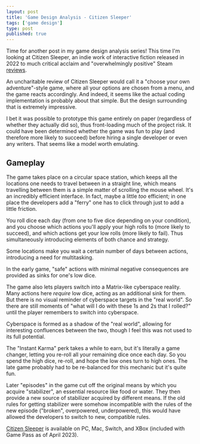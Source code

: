 ```yaml
---
layout: post
title: 'Game Design Analysis - Citizen Sleeper'
tags: ['game design']
type: post
published: true
---
```


Time for another post in my game design analysis series! This time I'm looking at Citizen Sleeper, an indie work of interactive fiction released in 2022 to much critical acclaim and "overwhelmingly positive" Steam [reviews](https://store.steampowered.com/app/1578650/Citizen_Sleeper/).

An uncharitable review of Citizen Sleeper would call it a "choose your own adventure"-style game, where all your options are chosen from a menu, and the game reacts accordingly. And indeed, it seems like the actual coding implementation is probably about that simple. But the design surrounding that is extremely impressive.

I bet it was possible to prototype this game entirely on paper (regardless of whether they actually did so), thus front-loading much of the project risk. It could have been determined whether the game was fun to play (and therefore more likely to succeed) before hiring a single developer or even any writers. That seems like a model worth emulating.


<!--more-->


## Gameplay

The game takes place on a circular space station, which keeps all the locations one needs to travel between in a straight line, which means travelling between them is a simple matter of scrolling the mouse wheel. It's an incredibly efficient interface. In fact, maybe a little _too_ efficient; in one place the developers add a "ferry" one has to click through just to add a little friction.

You roll dice each day (from one to five dice depending on your condition), and you choose which actions you'll apply your high rolls to (more likely to succeed), and which actions get your low rolls (more likely to fail). Thus simultaneously introducing elements of both chance and strategy.

Some locations make you wait a certain number of days between actions, introducing a need for multitasking.

In the early game, "safe" actions with minimal negative consequences are provided as sinks for one's low dice.

The game also lets players switch into a Matrix-like cyberspace reality. Many actions here _require_ low dice, acting as an additional sink for them. But there is no visual reminder of cyberspace targets in the "real world". So there are still moments of "what will I do with these 1s and 2s that I rolled?" until the player remembers to switch into cyberspace.

Cyberspace is formed as a shadow of the "real world", allowing for interesting confluences between the two, though I feel this was not used to its full potential.

The "Instant Karma" perk takes a while to earn, but it's literally a game changer, letting you re-roll all your remaining dice once each day. So you spend the high dice, re-roll, and hope the low ones turn to high ones. The late game probably had to be re-balanced for this mechanic but it's quite fun.

Later "episodes" in the game cut off the original means by which you acquire "stabilizer", an essential resource like food or water. They then provide a new source of stabilizer acquired by different means. If the old rules for getting stabilizer were somehow incompatible with the rules of the new episode ("broken", overpowered, underpowered), this would have allowed the developers to switch to new, compatible rules.

[Citizen Sleeper](https://www.fellowtraveller.games/citizen-sleeper) is available on PC, Mac, Switch, and XBox (included with Game Pass as of April 2023).
